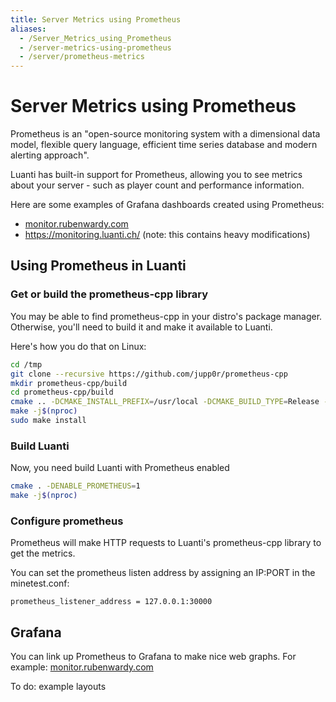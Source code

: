 ```yaml
---
title: Server Metrics using Prometheus
aliases:
  - /Server_Metrics_using_Prometheus
  - /server-metrics-using-prometheus
  - /server/prometheus-metrics
---
```


# Server Metrics using Prometheus

Prometheus is an "open-source monitoring system with a dimensional data model, flexible query language, efficient time series database and modern alerting approach".

Luanti has built-in support for Prometheus, allowing you to see metrics about your server - such as player count and performance information.

Here are some examples of Grafana dashboards created using Prometheus:

- [monitor.rubenwardy.com](https://monitor.rubenwardy.com/d/9TgIegyGk/ctf)
- https://monitoring.luanti.ch/ (note: this contains heavy modifications)

## Using Prometheus in Luanti

### Get or build the prometheus-cpp library

You may be able to find prometheus-cpp in your distro's package manager. Otherwise, you'll need to build it and make it available to Luanti.

Here's how you do that on Linux:

```bash
cd /tmp
git clone --recursive https://github.com/jupp0r/prometheus-cpp
mkdir prometheus-cpp/build
cd prometheus-cpp/build
cmake .. -DCMAKE_INSTALL_PREFIX=/usr/local -DCMAKE_BUILD_TYPE=Release -DENABLE_TESTING=0
make -j$(nproc)
sudo make install
```

### Build Luanti

Now, you need build Luanti with Prometheus enabled

```bash
cmake . -DENABLE_PROMETHEUS=1
make -j$(nproc)
```

### Configure prometheus

Prometheus will make HTTP requests to Luanti's prometheus-cpp library to get the metrics.

You can set the prometheus listen address by assigning an IP:PORT in the minetest.conf:

```
prometheus_listener_address = 127.0.0.1:30000
```

## Grafana

You can link up Prometheus to Grafana to make nice web graphs. For example: [monitor.rubenwardy.com](https://monitor.rubenwardy.com/d/r6cCl68mk/minetest-servers)

To do: example layouts
